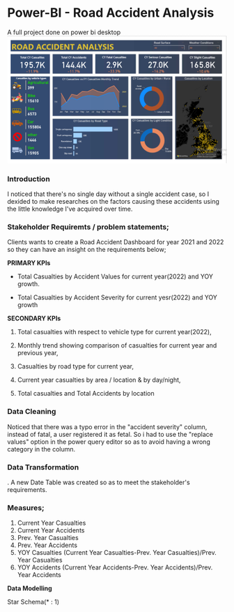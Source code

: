 # Power-BI - Road Accident Analysis
A full project done on power bi desktop
![](https://github.com/laplacepaul/Power-BI/blob/main/Road%20accident.png)
### Introduction
I noticed that there's no single day without a single accident case, so I dexided to make researches on the factors causing these accidents using the little knowledge I've acquired over time.

### Stakeholder Requiremts / problem statements;
Clients wants to create a Road Accident Dashboard for year 2021 and 2022 so they can have an insight on the requirements below;

**PRIMARY KPIs**
-  Total Casualties by Accident Values for current year(2022) and YOY growth.

- Total Casualties by Accident Severity for current yesr(2022) and YOY growth

**SECONDARY KPIs**

1. Total casualties with respect to vehicle type for current year(2022),

2. Monthly trend showing comparison of casualties for current year and previous year,

3. Casualties by road type for current year,

4. Current year casualties by area / location & by day/night,

5. Total casualties and Total Accidents by location


### Data Cleaning
Noticed that there was a typo error in the "accident severity" column, instead of fatal, a user registered it as fetal. So i had to use the "replace values" option in the power query editor so as to avoid having a wrong category in the column.

### Data Transformation
. A new Date Table was created so as to meet the stakeholder's requirements.

### Measures;
1. Current Year Casualties
2. Current Year Accidents
3. Prev. Year Casualties
4. Prev. Year Accidents
5. YOY Casualties (Current Year Casualties-Prev. Year Casualties)/Prev. Year Casualties
6. YOY Accidents (Current Year Accidents-Prev. Year Accidents)/Prev. Year Accidents

**Data Modelling**

Star Schema(* : 1)


